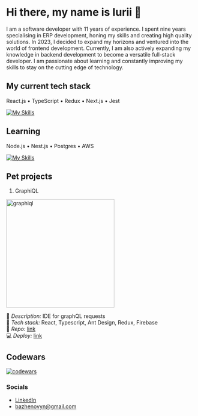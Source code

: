 # Hi there, my name is Iurii 👋

I am a software developer with 11 years of experience. I spent nine years specialising in ERP development, honing my skills and creating high quality solutions. In 2023, I decided to expand my horizons and ventured into the world of frontend development. Currently, I am also actively expanding my knowledge in backend development to become a versatile full-stack developer. I am passionate about learning and constantly improving my skills to stay on the cutting edge of technology.

## My current tech stack

React.js • TypeScript • Redux • Next.js • Jest

[![My Skills](https://skillicons.dev/icons?i=js,ts,react,redux,nextjs,graphql,html,css,sass,jest,vitest)](https://skillicons.dev)

## Learning

Node.js • Nest.js • Postgres • AWS

[![My Skills](https://skillicons.dev/icons?i=nodejs,nestjs,postgres,docker,aws)](https://skillicons.dev)

## Pet projects

1. GraphiQL

<img src="https://github.com/BazhenovYN/BazhenovYN/assets/114768651/24b6bd98-a1b4-4a65-91e3-493326730302" alt="graphiql" style="width:30vw;"/>

📘 *Description:* IDE for graphQL requests\
🚀 *Tech stack:* React, Typescript, Ant Design, Redux, Firebase\
💾 *Repo:* [link](https://github.com/BazhenovYN/graphiql-app)\
💻 *Deploy:* [link](https://rss-graphi-ql.netlify.app/)

## Codewars

[![codewars](https://www.codewars.com/users/BazhenovYN/badges/large)](https://www.codewars.com/users/BazhenovYN)

### Socials
* [LinkedIn](https://www.linkedin.com/in/iurii-bazhenov/)
* <bazhenovyn@gmail.com>
